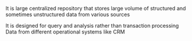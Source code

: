 
It is large centralized repository that stores large volume of structured and sometimes unstructured data from various sources

It is designed for query and analysis rather than transaction processing
Data from different operational systems like CRM 